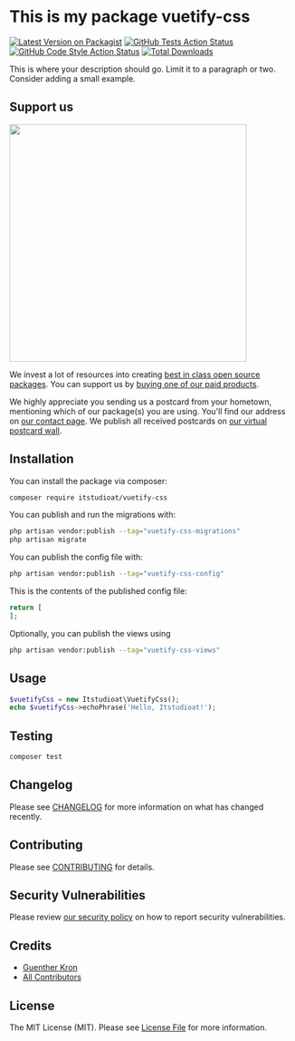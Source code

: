 # This is my package vuetify-css

[![Latest Version on Packagist](https://img.shields.io/packagist/v/itstudioat/vuetify-css.svg?style=flat-square)](https://packagist.org/packages/itstudioat/vuetify-css)
[![GitHub Tests Action Status](https://img.shields.io/github/actions/workflow/status/itstudioat/vuetify-css/run-tests.yml?branch=main&label=tests&style=flat-square)](https://github.com/itstudioat/vuetify-css/actions?query=workflow%3Arun-tests+branch%3Amain)
[![GitHub Code Style Action Status](https://img.shields.io/github/actions/workflow/status/itstudioat/vuetify-css/fix-php-code-style-issues.yml?branch=main&label=code%20style&style=flat-square)](https://github.com/itstudioat/vuetify-css/actions?query=workflow%3A"Fix+PHP+code+style+issues"+branch%3Amain)
[![Total Downloads](https://img.shields.io/packagist/dt/itstudioat/vuetify-css.svg?style=flat-square)](https://packagist.org/packages/itstudioat/vuetify-css)

This is where your description should go. Limit it to a paragraph or two. Consider adding a small example.

## Support us

[<img src="https://github-ads.s3.eu-central-1.amazonaws.com/vuetify-css.jpg?t=1" width="419px" />](https://spatie.be/github-ad-click/vuetify-css)

We invest a lot of resources into creating [best in class open source packages](https://spatie.be/open-source). You can support us by [buying one of our paid products](https://spatie.be/open-source/support-us).

We highly appreciate you sending us a postcard from your hometown, mentioning which of our package(s) you are using. You'll find our address on [our contact page](https://spatie.be/about-us). We publish all received postcards on [our virtual postcard wall](https://spatie.be/open-source/postcards).

## Installation

You can install the package via composer:

```bash
composer require itstudioat/vuetify-css
```

You can publish and run the migrations with:

```bash
php artisan vendor:publish --tag="vuetify-css-migrations"
php artisan migrate
```

You can publish the config file with:

```bash
php artisan vendor:publish --tag="vuetify-css-config"
```

This is the contents of the published config file:

```php
return [
];
```

Optionally, you can publish the views using

```bash
php artisan vendor:publish --tag="vuetify-css-views"
```

## Usage

```php
$vuetifyCss = new Itstudioat\VuetifyCss();
echo $vuetifyCss->echoPhrase('Hello, Itstudioat!');
```

## Testing

```bash
composer test
```

## Changelog

Please see [CHANGELOG](CHANGELOG.md) for more information on what has changed recently.

## Contributing

Please see [CONTRIBUTING](CONTRIBUTING.md) for details.

## Security Vulnerabilities

Please review [our security policy](../../security/policy) on how to report security vulnerabilities.

## Credits

- [Guenther Kron](https://github.com/itstudio.at)
- [All Contributors](../../contributors)

## License

The MIT License (MIT). Please see [License File](LICENSE.md) for more information.
